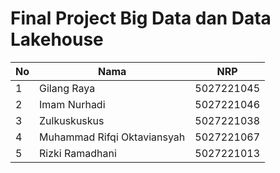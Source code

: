 # Final Project Big Data dan Data Lakehouse

| No | Nama                     | NRP        |
|----|--------------------------|------------|
| 1  | Gilang Raya              | 5027221045 |
| 2  | Imam Nurhadi             | 5027221046 |
| 3  | Zulkuskuskus             | 5027221038 |
| 4  | Muhammad Rifqi Oktaviansyah | 5027221067 |
| 5  | Rizki Ramadhani          | 5027221013 |

